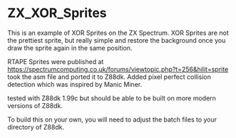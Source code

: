 # ZX_XOR_Sprites

This is an example of XOR Sprites on the ZX Spectrum.  XOR Sprites are not the prettiest sprite, but really simple and restore the background once you draw the sprite again in the same position.

RTAPE Sprites were published at  https://spectrumcomputing.co.uk/forums/viewtopic.php?t=256&hilit=sprite
took the asm file and ported it to Z88dk.  Added pixel perfect collision detection which was inspired by Manic Miner.

tested with Z88dk 1.99c but should be able to be built on more modern versions of Z88dk.

To build this on your own, you will need to adjust the batch files to your directory of Z88dk.
